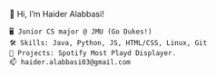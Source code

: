 👋 Hi, I’m Haider Alabbasi!

    🖥️ Junior CS major @ JMU (Go Dukes!)
    🛠️ Skills: Java, Python, JS, HTML/CSS, Linux, Git
    🎵 Projects: Spotify Most Playd Displayer.
    📫 haider.alabbasi03@gmail.com

<!---
Hider03/Hider03 is a ✨ special ✨ repository because its `README.md` (this file) appears on your GitHub profile.
You can click the Preview link to take a look at your changes.
--->
